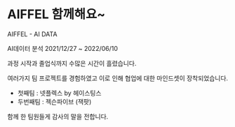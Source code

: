 # AIFFEL 함께해요~
AIFFEL - AI DATA

AI데이터 분석
2021/12/27 ~ 2022/06/10

과정 시작과 졸업식까지
수많은 시간이 흘렸습니다.

여러가지 팀 프로젝트를 경험하였고
이로 인해 협업에 대한 마인드셋이 장착되었습니다.

- 첫째팀 : 넷플렉스 by 헤이스팅스
- 두번째팀 : 젝슨파이브 (잭팟)

함께 한 팀원들게 감사의 말을 전합니다.
